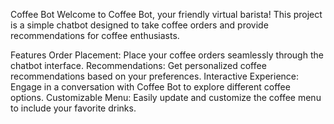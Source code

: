 Coffee Bot
Welcome to Coffee Bot, your friendly virtual barista! This project is a simple chatbot designed to take coffee orders and provide recommendations for coffee enthusiasts.

Features
Order Placement: Place your coffee orders seamlessly through the chatbot interface.
Recommendations: Get personalized coffee recommendations based on your preferences.
Interactive Experience: Engage in a conversation with Coffee Bot to explore different coffee options.
Customizable Menu: Easily update and customize the coffee menu to include your favorite drinks.
